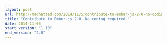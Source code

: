 ```yaml
---
layout: post
url: http://madhatted.com/2014/11/5/contribute-to-ember-js-2-0-no-coding-required
title: "Contribute to Ember.js 2.0. No coding required."
date: 2014-11-05
start_version: "1.10"
end_version: "2.0"
---
```

